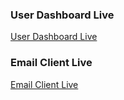 ### User Dashboard Live
[User Dashboard Live](https://user-dashboard-frontend.netlify.app/)  

### Email Client Live
[Email Client Live](https://email-client-frontend.netlify.app/)
